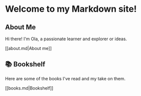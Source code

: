 # Welcome to my Markdown site!

## About Me

Hi there! I'm Ola, a passionate learner and explorer or ideas.

[[about.md|About me]]

## 📚 Bookshelf

Here are some of the books I've read and my take on them.

[[books.md|Bookshelf]]

